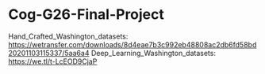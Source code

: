 # Cog-G26-Final-Project
Hand_Crafted_Washington_datasets:
https://wetransfer.com/downloads/8d4eae7b3c992eb48808ac2db6fd58bd20201103115337/5aa6a4
Deep_Learning_Washington_datasets:
https://we.tl/t-LcEOD9CjaP

